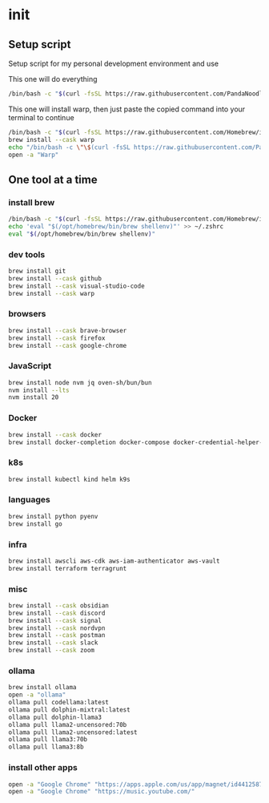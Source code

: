 # init

## Setup script

Setup script for my personal development environment and use

This one will do everything

```bash
/bin/bash -c "$(curl -fsSL https://raw.githubusercontent.com/PandaNoodles418/init/main/setup.sh)"
```

This one will install warp, then just paste the copied command into your terminal to continue

```bash
/bin/bash -c "$(curl -fsSL https://raw.githubusercontent.com/Homebrew/install/HEAD/install.sh)"
brew install --cask warp
echo "/bin/bash -c \"\$(curl -fsSL https://raw.githubusercontent.com/PandaNoodles418/init/main/setup.sh)\"" | pbcopy
open -a "Warp"
```

## One tool at a time

### install brew

```bash
/bin/bash -c "$(curl -fsSL https://raw.githubusercontent.com/Homebrew/install/HEAD/install.sh)"
echo 'eval "$(/opt/homebrew/bin/brew shellenv)"' >> ~/.zshrc
eval "$(/opt/homebrew/bin/brew shellenv)"
```

### dev tools

```bash
brew install git
brew install --cask github
brew install --cask visual-studio-code
brew install --cask warp
```

### browsers

```bash
brew install --cask brave-browser
brew install --cask firefox
brew install --cask google-chrome
```

### JavaScript

```bash
brew install node nvm jq oven-sh/bun/bun
nvm install --lts
nvm install 20
```

### Docker

```bash
brew install --cask docker
brew install docker-completion docker-compose docker-credential-helper-ecr
```

### k8s

```bash
brew install kubectl kind helm k9s
```

### languages

```bash
brew install python pyenv
brew install go
```

### infra

```bash
brew install awscli aws-cdk aws-iam-authenticator aws-vault
brew install terraform terragrunt
```

### misc

```bash
brew install --cask obsidian
brew install --cask discord
brew install --cask signal
brew install --cask nordvpn
brew install --cask postman
brew install --cask slack
brew install --cask zoom
```

### ollama

```bash
brew install ollama
open -a "ollama"
ollama pull codellama:latest
ollama pull dolphin-mixtral:latest
ollama pull dolphin-llama3
ollama pull llama2-uncensored:70b
ollama pull llama2-uncensored:latest
ollama pull llama3:70b
ollama pull llama3:8b
```

### install other apps

```bash
open -a "Google Chrome" "https://apps.apple.com/us/app/magnet/id441258766?mt=12"
open -a "Google Chrome" "https://music.youtube.com/"
```
